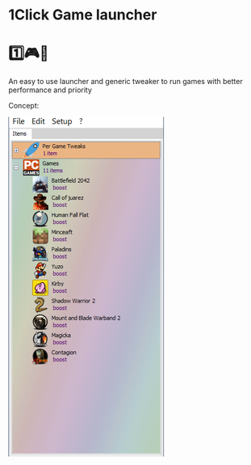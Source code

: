 # 1Click  Game launcher 
# :one::video_game::rocket: 

An easy to use launcher and generic tweaker to run games with better performance and priority


Concept:

<img src="https://github.com/amymor/1Click-Game-launcher/blob/main/Concept.png" alt="Concept">
